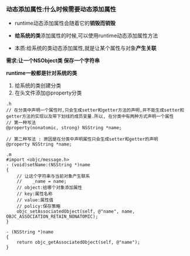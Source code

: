 ### 动态添加属性:什么时候需要动态添加属性
- runtime动态添加属性会随着它的**销毁而销毁**

- **给系统的类**添加属性的时候,可以使用runtime动态添加属性方法
- 本质:给系统的类动态添加属性,就是让某个属性与对象**产生关联**

__需求:让一个NSObject类 保存一个字符串__

__runtime一般都是针对系统的类__

1. 给系统的类创建分类
2. 在头文件添加@property分类


```
.h
// 在分类中声明一个属性时,只会生成setter和getter方法的声明,并不能生成setter和getter方法的实现以及带下划线的成员变量.所以, 在分类中有两种方式声明一个属性
// 第一种写法
@property(nonatomic, strong) NSString *name;

// 第二种写法 : 原因是在分类中声明属性只会生成setter和getter的声明
@property NSString *name;

.m
#import <objc/message.h>
- (void)setName:(NSString *)name
{
    // 让这个字符串与当前对象产生联系
    //    _name = name;
    // object:给哪个对象添加属性
    // key:属性名称
    // value:属性值
    // policy:保存策略
    objc_setAssociatedObject(self, @"name", name, OBJC_ASSOCIATION_RETAIN_NONATOMIC);
}

- (NSString *)name
{
    return objc_getAssociatedObject(self, @"name");
}
```